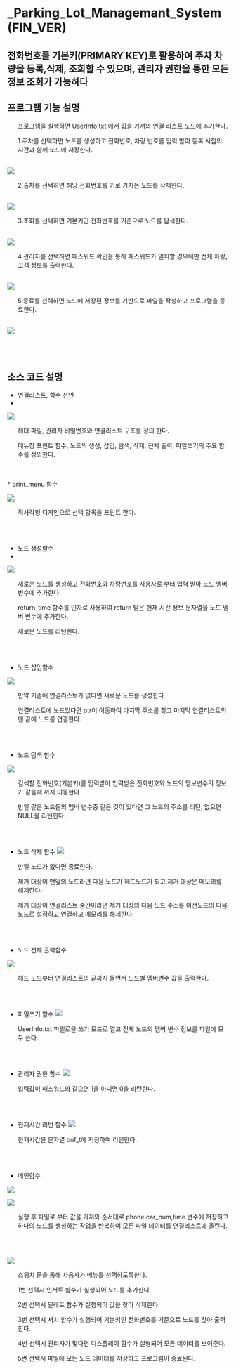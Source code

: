 # _Parking_Lot_Managemant_System (FIN_VER)

## 전화번호를 기본키(PRIMARY KEY)로 활용하여 주차 차량을 등록,삭제, 조회할 수 있으며, 관리자 권한을 통한 모든 정보 조회가 가능하다

## 프로그램 기능 설명 

<ul> 프로그램을 실행하면 UserInfo.txt 에서 값을 가져와 연결 리스트 노드에 추가한다. </ul>


<ol> 1.주차를 선택하면 노드를 생성하고 전화번호, 차량 번호를 입력 받아 등록 시점의 시간과 함께 노드에 저장한다. </ol>
</br>
<img src="https://github.com/Joong-main/Fin_ver_Parking_Lot_Managemant_System/blob/main/img/1%EB%B2%88%EC%84%A0%ED%83%9D.PNG" ><img>

<ol> 2.출차를 선택하면 해당 전화번호를 키로 가지는 노드를 삭제한다. </ol>
</br>
<img src="https://github.com/Joong-main/Fin_ver_Parking_Lot_Managemant_System/blob/main/img/2%EB%B2%88%EC%84%A0%ED%83%9D.PNG"></src>
<ol> 3.조회를 선택하면 기본키인 전화번호를 기준으로 노드를 탐색한다. </ol>
</br>
<img src="https://github.com/Joong-main/Fin_ver_Parking_Lot_Managemant_System/blob/main/img/3%EB%B2%88%20%EC%84%A0%ED%83%9D.PNG"></src>
<ol> 4.관리자를 선택하면 패스워드 확인을 통해 패스워드가 일치할 경우에만 전체 차량, 고객 정보를 출력한다. </ol>
</br>
<img src="https://github.com/Joong-main/Fin_ver_Parking_Lot_Managemant_System/blob/main/img/4%EB%B2%88%EC%84%A0%ED%83%9D.PNG"></src>
<ol> 5.종료를 선택하면 노드에 저장된 정보를 기반으로 파일을 작성하고 프로그램을 종료한다. </ol>
</br>
<img src="https://github.com/Joong-main/Fin_ver_Parking_Lot_Managemant_System/blob/main/img/5%EB%B2%88%20%EC%84%A0%ED%83%9D.PNG"></src>

</br>
</br>
</br>
</br>

## 소스 코드 설명

* 연결리스트, 함수 선언
* 
 <img src= "https://github.com/Joong-main/Fin_ver_Parking_Lot_Managemant_System/blob/main/img/1.%20%EC%97%B0%EA%B2%B0%EB%A6%AC%EC%8A%A4%ED%8A%B8%20%EB%B0%8F%20%ED%95%A8%EC%88%98%20%EC%84%A0%EC%96%B8.PNG" ></img>
 
 <ol>헤더 파일, 관리자 비밀번호와 연결리스트 구조를 정의 한다.</ol>
 <ol>메뉴창 프린트 함수, 노드의 생성, 삽입, 탐색, 삭제, 전체 출력, 파일쓰기의 주요 함수를 정의한다.</ol>
 
 
</br>
</br>
* print_menu 함수

<img src="https://github.com/Joong-main/Fin_ver_Parking_Lot_Managemant_System/blob/main/img/5.%20%ED%94%84%EB%A6%B0%ED%8A%B8%20%EB%A9%94%EB%89%B4%ED%95%A8%EC%88%98.PNG"></img>

<ol>직사각형 디자인으로 선택 항목을 프린트 한다.</ol>

</br>
</br>

* 노드 생성함수
* 
<img src="https://github.com/Joong-main/Fin_ver_Parking_Lot_Managemant_System/blob/main/img/6.%20%EB%85%B8%EB%93%9C%EC%83%9D%EC%84%B1%ED%95%A8%EC%88%98.PNG"></img>
<ol> 새로운 노드를 생성하고 전화번호와 차량번호를 사용자로 부터 입력 받아 노드 멤버 변수에 추가한다.</ol>
<ol>return_time 함수를 인자로 사용하여 return 받은 현재 시간 정보 문자열을 노드 멤버 변수에 추가한다.</ol>
<ol>새로운 노드를 리턴한다.</ol>

</br>
</br>

* 노드 삽입함수

<img src="https://github.com/Joong-main/Fin_ver_Parking_Lot_Managemant_System/blob/main/img/7.%20%EB%85%B8%EB%93%9C%EC%B6%94%EA%B0%80%ED%95%A8%EC%88%98.PNG"><img>

<ol>만약 기존에 연결리스트가 없다면 새로운 노드를 생성한다.</ol>
<ol>연결리스트에 노드있다면 ptr이 이동하여 마지막 주소를 찾고 마지막 연결리스트의 맨 끝에 노드를 연결한다.</ol>

</br>
</br>

* 노드 탐색 함수
 
<img src="https://github.com/Joong-main/Fin_ver_Parking_Lot_Managemant_System/blob/main/img/8.%EB%85%B8%EB%93%9C%20%ED%83%90%EC%83%89%ED%95%A8%EC%88%98.PNG"></img>

<ol>검색할 전화번호(기본키)를 입력받아 입력받은 전화번호와 노드의 멤보변수의 정보가 같을때 까지 이동한다</ol>
<ol>만일 같은 노드들의 멤버 변수중 같은 것이 있다면 그 노드의 주소를 리턴, 없으면 NULL을 리턴한다.</ol>

</br>
</br>

* 노드 삭제 함수
<img src="https://github.com/Joong-main/Fin_ver_Parking_Lot_Managemant_System/blob/main/img/9.%EB%85%B8%EB%93%9C%20%EC%82%AD%EC%A0%9C%20%ED%95%A8%EC%88%98.PNG"></img>

<ol>만일 노드가 없다면 종료한다.</ol>
<ol>제거 대상이 맨앞의 노드라면 다음 노드가 헤드노드가 되고 제거 대상은 메모리를 해제한다.</ol>
<ol>제거 대상이 연결리스트 중간이라면 제거 대상의 다음 노드 주소를 이전노드의 다음 노드로 설정하고 연결하고 메모리를 해제한다.</ol>

</br>
</br>

* 노드 전체 출력함수

<img src ="https://github.com/Joong-main/Fin_ver_Parking_Lot_Managemant_System/blob/main/img/10.%EB%85%B8%EB%93%9C%20%EC%A0%84%EC%B2%B4%20%EC%B6%9C%EB%A0%A5.PNG"></img>

<ol>헤드 노드부터 연결리스트의 끝까지 돌면서 노드별 멤버변수 값을 출력한다.</ol>

</br>
</br>

* 파일쓰기 함수
<img src="https://github.com/Joong-main/Fin_ver_Parking_Lot_Managemant_System/blob/main/img/11.%20%ED%8C%8C%EC%9D%BC%20%EC%93%B0%EA%B8%B0%20%ED%95%A8%EC%88%98.PNG"></img>
<ol>UserInfo.txt 파일로을 쓰기 모드로 열고 전체 노드의 멤버 변수 정보를 파일에 모두 쓴다.</ol>

</br>
</br>

* 관리자 권한 함수
<img src="https://github.com/Joong-main/Fin_ver_Parking_Lot_Managemant_System/blob/main/img/12.%20%EA%B4%80%EB%A6%AC%EC%9E%90%20%EA%B6%8C%ED%95%9C%20%ED%95%A8%EC%88%98.PNG"></img>
<ol>입력값이 패스워드와 같으면 1을 아니면 0을 리턴한다.</ol>

</br>
</br>

* 현재시간 리턴 함수
<img src="https://github.com/Joong-main/Fin_ver_Parking_Lot_Managemant_System/blob/main/img/13.%20%ED%98%84%EC%9E%AC%EC%8B%9C%EA%B0%84%20%EB%A6%AC%ED%84%B4%ED%95%A8%EC%88%98.PNG"></img>
<ol> 현재시간을 문자열 buf_t에 저장하여 리턴한다.</ol>

</br>
</br>

* 메인함수

<img src="https://github.com/Joong-main/Fin_ver_Parking_Lot_Managemant_System/blob/main/img/2.%20%EB%A9%94%EC%9D%B8%ED%95%A8%EC%88%98.PNG"></img>

<img src="https://github.com/Joong-main/Fin_ver_Parking_Lot_Managemant_System/blob/main/img/3.%20%EB%A9%94%EC%9D%B8%20%ED%95%A8%EC%88%98.PNG"></img>

<ol>실행 후 파일로 부터 값을 가져와 순서대로 phone,car_num,time 변수에 저장하고 하나의 노드를 생성하는 작업을 반복하여 모든 파일 데이터를 연결리스트에 올린다.</ol>
</br>
</br>

<img src="https://github.com/Joong-main/Fin_ver_Parking_Lot_Managemant_System/blob/main/img/4.%EB%A9%94%EC%9D%B8%ED%95%A8%EC%88%98.PNG"></img>

<ol>스위치 문을 통해 사용자가 메뉴를 선택하도록한다.</ol>
<ol>1번 선택시 인서트 함수가 실행되어 노드를 추가한다.</ol>
<ol>2번 선택시 딜레트 함수가 실행되어 값을 찾아 삭제한다.</ol>
<ol>3번 선택시 서치 함수가 실행되어 기본키인 전화번호를 기준으로 노드를 찾아 출력한다.</ol>
<ol>4번 선택시 관리자가 맞다면 디스플레이 함수가 실형되어 모든 데이터를 보여준다.</ol>
<ol>5번 선택시 파일에 모든 노드 데이터를 저장하고 프로그램이 종료된다.

